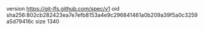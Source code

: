 version https://git-lfs.github.com/spec/v1
oid sha256:802cb282423ea7e7efb8153a4e9c296841461a0b209a39f5a0c3259a5d79416c
size 1340
